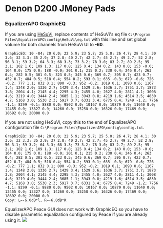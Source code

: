 # Denon D200 JMoney Pads
### EqualizerAPO GraphicEQ
If you are using [HeSuVi](https://sourceforge.net/projects/hesuvi/), replace contents of HeSuVi's eq file `C:\Program Files\EqualizerAPO\config\HeSuVi\eq.txt` with this line and set global volume for both channels from HeSuVi UI to **-60**.
```
GraphicEQ: 10 -84; 20 6.0; 22 5.9; 23 5.7; 25 5.0; 26 4.7; 28 4.1; 30 3.6; 32 3.3; 35 2.9; 37 2.8; 40 2.7; 42 2.7; 45 2.7; 49 2.7; 52 2.8; 56 3.1; 59 3.2; 64 3.3; 68 3.3; 73 3.2; 78 3.0; 83 2.7; 89 2.5; 95 2.1; 102 1.6; 109 1.3; 117 0.8; 125 0.4; 134 0.2; 143 0.0; 153 -0.0; 164 0.0; 175 0.0; 188 -0.0; 201 0.1; 215 0.2; 230 0.4; 246 0.4; 263 0.4; 282 0.5; 301 0.5; 323 0.5; 345 0.6; 369 0.7; 395 0.7; 423 0.7; 452 0.7; 484 0.5; 518 0.4; 554 0.2; 593 0.1; 635 -0.3; 679 -0.6; 726 -0.2; 777 1.1; 832 0.1; 890 -0.3; 952 -0.2; 1019 0.1; 1090 0.6; 1167 1.4; 1248 2.0; 1336 2.7; 1429 3.4; 1529 3.6; 1636 3.7; 1751 3.7; 1873 3.8; 2004 4.1; 2145 4.4; 2295 4.3; 2455 4.0; 2627 4.0; 2811 4.1; 3008 4.6; 3219 4.0; 3444 2.4; 3685 1.1; 3943 0.8; 4219 1.6; 4514 3.5; 4830 4.7; 5168 3.0; 5530 2.3; 5917 3.7; 6331 3.4; 6775 0.4; 7249 -1.2; 7756 -1.1; 8299 -0.1; 8880 0.0; 9502 0.0; 10167 0.0; 10879 0.0; 11640 0.0; 12455 0.0; 13327 0.0; 14260 0.0; 15258 0.0; 16326 0.0; 17469 0.0; 18692 0.0; 20000 0.0
```
If you are not using HeSuVi, copy this to the end of EqualizerAPO configuration file `C:\Program Files\EqualizerAPO\config\config.txt`.
```
GraphicEQ: 10 -84; 20 6.0; 22 5.9; 23 5.7; 25 5.0; 26 4.7; 28 4.1; 30 3.6; 32 3.3; 35 2.9; 37 2.8; 40 2.7; 42 2.7; 45 2.7; 49 2.7; 52 2.8; 56 3.1; 59 3.2; 64 3.3; 68 3.3; 73 3.2; 78 3.0; 83 2.7; 89 2.5; 95 2.1; 102 1.6; 109 1.3; 117 0.8; 125 0.4; 134 0.2; 143 0.0; 153 -0.0; 164 0.0; 175 0.0; 188 -0.0; 201 0.1; 215 0.2; 230 0.4; 246 0.4; 263 0.4; 282 0.5; 301 0.5; 323 0.5; 345 0.6; 369 0.7; 395 0.7; 423 0.7; 452 0.7; 484 0.5; 518 0.4; 554 0.2; 593 0.1; 635 -0.3; 679 -0.6; 726 -0.2; 777 1.1; 832 0.1; 890 -0.3; 952 -0.2; 1019 0.1; 1090 0.6; 1167 1.4; 1248 2.0; 1336 2.7; 1429 3.4; 1529 3.6; 1636 3.7; 1751 3.7; 1873 3.8; 2004 4.1; 2145 4.4; 2295 4.3; 2455 4.0; 2627 4.0; 2811 4.1; 3008 4.6; 3219 4.0; 3444 2.4; 3685 1.1; 3943 0.8; 4219 1.6; 4514 3.5; 4830 4.7; 5168 3.0; 5530 2.3; 5917 3.7; 6331 3.4; 6775 0.4; 7249 -1.2; 7756 -1.1; 8299 -0.1; 8880 0.0; 9502 0.0; 10167 0.0; 10879 0.0; 11640 0.0; 12455 0.0; 13327 0.0; 14260 0.0; 15258 0.0; 16326 0.0; 17469 0.0; 18692 0.0; 20000 0.0
Copy: L=-6.0dB*l, R=-6.0dB*R
```
EqualizerAPO Peace GUI does not work with GraphicEQ so you have to disable parametric equalization configured by Peace if you are already using it.
![](https://raw.githubusercontent.com/jaakkopasanen/AutoEq/master/results/Headphone.com/innerfidelity/onear/Denon%20D200%20JMoney%20Pads/Denon%20D200%20JMoney%20Pads.png)
